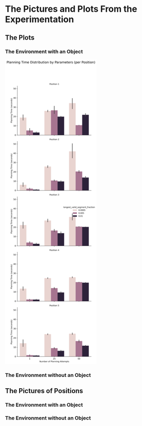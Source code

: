 # The Pictures and Plots From the Experimentation
## The Plots 
### The Environment with an Object
<img src="plots/environment-with-object/w_bardist_ppos.png" width="300"/>

### The Environment without an Object
## The Pictures of Positions
### The Environment with an Object
### The Environment without an Object


